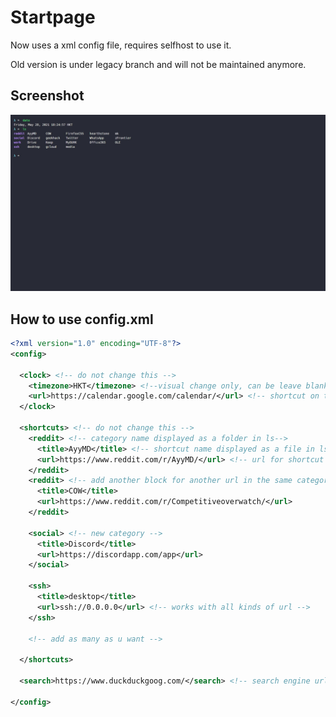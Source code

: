 # Startpage

Now uses a xml config file, requires selfhost to use it.

Old version is under legacy branch and will not be maintained anymore.

## Screenshot

![Screenshot](./screenshot.jpeg)

## How to use config.xml

```xml
<?xml version="1.0" encoding="UTF-8"?>
<config>

  <clock> <!-- do not change this -->
    <timezone>HKT</timezone> <!--visual change only, can be leave blank -->
    <url>https://calendar.google.com/calendar/</url> <!-- shortcut on the clock -->
  </clock>

  <shortcuts> <!-- do not change this -->
    <reddit> <!-- category name displayed as a folder in ls-->
      <title>AyyMD</title> <!-- shortcut name displayed as a file in ls-->
      <url>https://www.reddit.com/r/AyyMD/</url> <!-- url for shortcut -->
    </reddit>
    <reddit> <!-- add another block for another url in the same category -->
      <title>COW</title>
      <url>https://www.reddit.com/r/Competitiveoverwatch/</url>
    </reddit>

    <social> <!-- new category -->
      <title>Discord</title>
      <url>https://discordapp.com/app</url>
    </social>

    <ssh>
      <title>desktop</title>
      <url>ssh://0.0.0.0</url> <!-- works with all kinds of url -->
    </ssh>

    <!-- add as many as u want -->

  </shortcuts>

  <search>https://www.duckduckgoog.com/</search> <!-- search engine url -->

</config>
```
